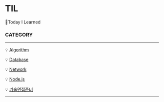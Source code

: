 # TIL
:pushpin:Today I Learned



### CATEGORY

------

💡 [Algorithm](https://github.com/yuhyeminn/TIL/tree/master/algorithm)

💡 [Database](https://github.com/yuhyeminn/TIL/tree/master/database)

💡 [Network](https://github.com/yuhyeminn/TIL/tree/master/network)

💡 [Node.js](https://github.com/yuhyeminn/TIL/tree/master/nodejs)

💡 [기술면접준비](https://github.com/yuhyeminn/TIL/tree/master/tech-interview)

---



